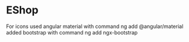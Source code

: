 # EShop

For icons used angular material with command ng add @angular/material
added bootstrap with command ng add ngx-bootstrap
